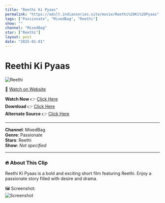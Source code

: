 ```yaml
---
title: "Reethi Ki Pyaas"
permalink: "https://adult.indianseries.site/movie/Reethi%20Ki%20Pyaas"
tags: ["Passionate", "MixedBag", "Reethi"]
show: ""
channel: "MixedBag"
star: ["Reethi"]
layout: post
date: "2025-01-01"
---
```


# Reethi Ki Pyaas

![Reethi](https://shorts.desisins.com/wp-content/uploads/2024/10/Reethi.jpg)

🔗 [Watch on Website](https://adult.indianseries.site/movie/Reethi%20Ki%20Pyaas)

**Watch Now** 👉 [Click Here](https://adult.indianseries.site/movie/Reethi%20Ki%20Pyaas)  
**Download** 👉 [Click Here](https://adult.indianseries.site/movie/Reethi%20Ki%20Pyaas)  
**Alternate Source** 👉 [Click Here](https://adult.indianseries.site/movie/Reethi%20Ki%20Pyaas)

---

**Channel**: MixedBag  
**Genre**: Passionate  
**Stars**: Reethi  
**Show**: *Not specified*

---

### 🔥 About This Clip

Reethi Ki Pyaas is a bold and exciting short film featuring Reethi. Enjoy a passionate story filled with desire and drama.
 
🖼️ Screenshot:  
![Screenshot](https://shorts.desisins.com/wp-content/uploads/2024/10/Reethi.jpg)
